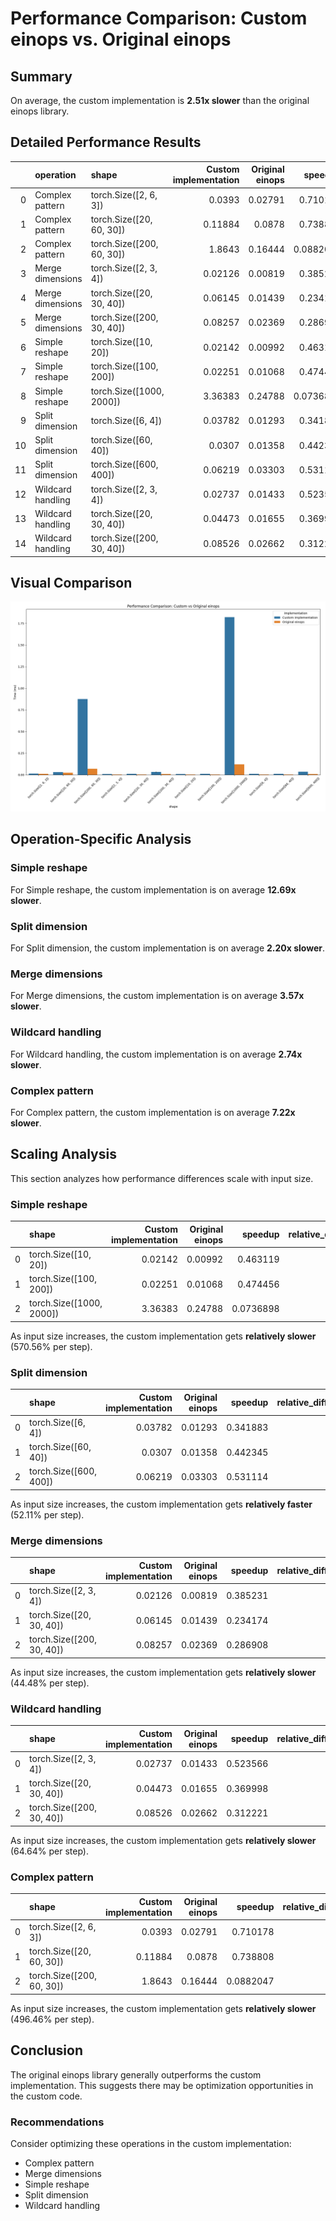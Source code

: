 # Performance Comparison: Custom einops vs. Original einops

## Summary
On average, the custom implementation is **2.51x slower** than the original einops library.

## Detailed Performance Results

|    | operation         | shape                     |   Custom implementation |   Original einops |   speedup |   relative_diff_percent |
|---:|:------------------|:--------------------------|------------------------:|------------------:|----------:|------------------------:|
|  0 | Complex pattern   | torch.Size([2, 6, 3])     |                 0.0393  |           0.02791 | 0.710178  |                 40.8097 |
|  1 | Complex pattern   | torch.Size([20, 60, 30])  |                 0.11884 |           0.0878  | 0.738808  |                 35.3531 |
|  2 | Complex pattern   | torch.Size([200, 60, 30]) |                 1.8643  |           0.16444 | 0.0882047 |               1033.73   |
|  3 | Merge dimensions  | torch.Size([2, 3, 4])     |                 0.02126 |           0.00819 | 0.385231  |                159.585  |
|  4 | Merge dimensions  | torch.Size([20, 30, 40])  |                 0.06145 |           0.01439 | 0.234174  |                327.033  |
|  5 | Merge dimensions  | torch.Size([200, 30, 40]) |                 0.08257 |           0.02369 | 0.286908  |                248.544  |
|  6 | Simple reshape    | torch.Size([10, 20])      |                 0.02142 |           0.00992 | 0.463119  |                115.927  |
|  7 | Simple reshape    | torch.Size([100, 200])    |                 0.02251 |           0.01068 | 0.474456  |                110.768  |
|  8 | Simple reshape    | torch.Size([1000, 2000])  |                 3.36383 |           0.24788 | 0.0736898 |               1257.04   |
|  9 | Split dimension   | torch.Size([6, 4])        |                 0.03782 |           0.01293 | 0.341883  |                192.498  |
| 10 | Split dimension   | torch.Size([60, 40])      |                 0.0307  |           0.01358 | 0.442345  |                126.068  |
| 11 | Split dimension   | torch.Size([600, 400])    |                 0.06219 |           0.03303 | 0.531114  |                 88.2834 |
| 12 | Wildcard handling | torch.Size([2, 3, 4])     |                 0.02737 |           0.01433 | 0.523566  |                 90.9978 |
| 13 | Wildcard handling | torch.Size([20, 30, 40])  |                 0.04473 |           0.01655 | 0.369998  |                170.272  |
| 14 | Wildcard handling | torch.Size([200, 30, 40]) |                 0.08526 |           0.02662 | 0.312221  |                220.286  |

## Visual Comparison

![Performance Comparison](performance_comparison.png)

## Operation-Specific Analysis

### Simple reshape
For Simple reshape, the custom implementation is on average **12.69x slower**.

### Split dimension
For Split dimension, the custom implementation is on average **2.20x slower**.

### Merge dimensions
For Merge dimensions, the custom implementation is on average **3.57x slower**.

### Wildcard handling
For Wildcard handling, the custom implementation is on average **2.74x slower**.

### Complex pattern
For Complex pattern, the custom implementation is on average **7.22x slower**.

## Scaling Analysis

This section analyzes how performance differences scale with input size.

### Simple reshape
|    | shape                    |   Custom implementation |   Original einops |   speedup |   relative_diff_percent |
|---:|:-------------------------|------------------------:|------------------:|----------:|------------------------:|
|  0 | torch.Size([10, 20])     |                 0.02142 |           0.00992 | 0.463119  |                 115.927 |
|  1 | torch.Size([100, 200])   |                 0.02251 |           0.01068 | 0.474456  |                 110.768 |
|  2 | torch.Size([1000, 2000]) |                 3.36383 |           0.24788 | 0.0736898 |                1257.04  |

As input size increases, the custom implementation gets **relatively slower** (570.56% per step).

### Split dimension
|    | shape                  |   Custom implementation |   Original einops |   speedup |   relative_diff_percent |
|---:|:-----------------------|------------------------:|------------------:|----------:|------------------------:|
|  0 | torch.Size([6, 4])     |                 0.03782 |           0.01293 |  0.341883 |                192.498  |
|  1 | torch.Size([60, 40])   |                 0.0307  |           0.01358 |  0.442345 |                126.068  |
|  2 | torch.Size([600, 400]) |                 0.06219 |           0.03303 |  0.531114 |                 88.2834 |

As input size increases, the custom implementation gets **relatively faster** (52.11% per step).

### Merge dimensions
|    | shape                     |   Custom implementation |   Original einops |   speedup |   relative_diff_percent |
|---:|:--------------------------|------------------------:|------------------:|----------:|------------------------:|
|  0 | torch.Size([2, 3, 4])     |                 0.02126 |           0.00819 |  0.385231 |                 159.585 |
|  1 | torch.Size([20, 30, 40])  |                 0.06145 |           0.01439 |  0.234174 |                 327.033 |
|  2 | torch.Size([200, 30, 40]) |                 0.08257 |           0.02369 |  0.286908 |                 248.544 |

As input size increases, the custom implementation gets **relatively slower** (44.48% per step).

### Wildcard handling
|    | shape                     |   Custom implementation |   Original einops |   speedup |   relative_diff_percent |
|---:|:--------------------------|------------------------:|------------------:|----------:|------------------------:|
|  0 | torch.Size([2, 3, 4])     |                 0.02737 |           0.01433 |  0.523566 |                 90.9978 |
|  1 | torch.Size([20, 30, 40])  |                 0.04473 |           0.01655 |  0.369998 |                170.272  |
|  2 | torch.Size([200, 30, 40]) |                 0.08526 |           0.02662 |  0.312221 |                220.286  |

As input size increases, the custom implementation gets **relatively slower** (64.64% per step).

### Complex pattern
|    | shape                     |   Custom implementation |   Original einops |   speedup |   relative_diff_percent |
|---:|:--------------------------|------------------------:|------------------:|----------:|------------------------:|
|  0 | torch.Size([2, 6, 3])     |                 0.0393  |           0.02791 | 0.710178  |                 40.8097 |
|  1 | torch.Size([20, 60, 30])  |                 0.11884 |           0.0878  | 0.738808  |                 35.3531 |
|  2 | torch.Size([200, 60, 30]) |                 1.8643  |           0.16444 | 0.0882047 |               1033.73   |

As input size increases, the custom implementation gets **relatively slower** (496.46% per step).

## Conclusion

The original einops library generally outperforms the custom implementation. This suggests there may be optimization opportunities in the custom code. 

### Recommendations

Consider optimizing these operations in the custom implementation:
- Complex pattern
- Merge dimensions
- Simple reshape
- Split dimension
- Wildcard handling
